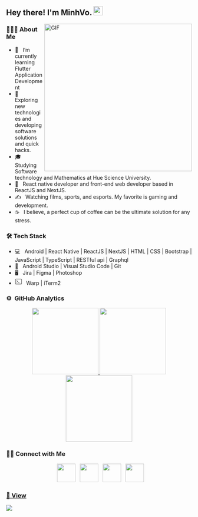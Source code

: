 <h2> Hey there! I'm MinhVo. <img src="https://user-images.githubusercontent.com/49482201/126591888-470f4965-6629-4b15-ab27-70be72148fe4.gif" width="25"></h2>
<img align="right" alt="GIF" src="https://user-images.githubusercontent.com/49482201/126591963-c6972900-bfde-48d4-841d-d84ef26aaadf.gif" width="400"/>

<h3> 👨🏻‍💻 About Me </h3>

- 🔭 &nbsp; I’m currently learning Flutter Application Development
- 🤔 &nbsp; Exploring new technologies and developing software solutions and quick hacks.
- 🎓 &nbsp; Studying Software technology and Mathematics at Hue Science University.
- 💼 &nbsp; React native developer and front-end web developer based in ReactJS and NextJS.
- ✍️ &nbsp; Watching films, sports, and esports. My favorite is gaming and development.
- ☕ &nbsp; I believe, a perfect cup of coffee can be the ultimate solution for any stress. 

<h3>🛠 Tech Stack</h3>

- 💻 &nbsp; Android | React Native | ReactJS | NextJS | HTML | CSS | Bootstrap | JavaScript | TypeScript | RESTful api | Graphql
- 🔧 &nbsp; Android Studio | Visual Studio Code | Git
- 🖥 &nbsp; Jira | Figma | Photoshop
- <svg width="19" height="19" viewBox="0 0 24 24" xmlns="http://www.w3.org/2000/svg"><path d="M21.5 3h-19A1.504 1.504 0 0 0 1 4.5v15A1.5 1.5 0 0 0 2.5 21h19a1.5 1.5 0 0 0 1.5-1.5v-15A1.504 1.504 0 0 0 21.5 3zm.5 16.5a.501.501 0 0 1-.5.5h-19a.501.501 0 0 1-.5-.5v-15a.506.506 0 0 1 .5-.5h19a.506.506 0 0 1 .5.5zM5.354 15.354l-.707-.707L7.793 11.5 4.646 8.354l.707-.707L9.207 11.5zM15 15h-5v-1h5z"/><path fill="none" d="M0 0h24v24H0z"/></svg> &nbsp; Warp | iTerm2




### ⚙️ &nbsp;GitHub Analytics

<p align="center">
<a href="https://github.com/MinhOmega">
  <img height="180em" src="https://github-readme-stats-eight-theta.vercel.app/api?username=MinhOmega&show_icons=true&theme=dark&include_all_commits=true&count_private=true"/>
  <img height="180em" src="https://github-readme-stats-eight-theta.vercel.app/api/top-langs/?username=MinhOmega&layout=compact&langs_count=8&theme=dark"/>
   <img height="180em" src="https://github-readme-streak-stats.herokuapp.com?user=MinhOmega&theme=dark"/>
</a>
</p>
</p>


<h3> 🤝🏻 Connect with Me </h3>

<p align="center">
&nbsp; <a href="#" target="_blank" rel="noopener noreferrer"><img src="https://img.icons8.com/plasticine/100/000000/twitter.png" width="50" /></a>  
&nbsp; <a href="https://www.instagram.com/quangminnnn/" target="_blank" rel="noopener noreferrer"><img src="https://img.icons8.com/plasticine/100/000000/instagram-new.png" width="50" /></a>  
&nbsp; <a href="https://www.linkedin.com/in/minh-vo-75208b201/" target="_blank" rel="noopener noreferrer"><img src="https://img.icons8.com/plasticine/100/000000/linkedin.png" width="50" /></a>
&nbsp; <a href="mailto:vnqminh0502@gmail.com" target="_blank" rel="noopener noreferrer"><img src="https://img.icons8.com/plasticine/100/000000/gmail.png"  width="50" />
</p>

<h3>👀 View</h3>

[![](https://visitcount.itsvg.in/api?id=minhomega&label=Profile%20Views&icon=5&pretty=true)](https://visitcount.itsvg.in)
